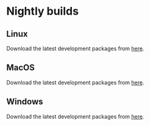 # Nightly builds

## Linux

Download the latest development packages from [here](https://nightly.link/flameshot-org/flameshot/workflows/Linux-pack/master/Linux-distribution-artifact.zip).

## MacOS

Download the latest development packages from [here](https://nightly.link/flameshot-org/flameshot/workflows/MacOS-pack/master/MacOS-artifact.zip).

## Windows

Download the latest development packages from [here](https://nightly.link/flameshot-org/flameshot/workflows/Windows-pack/master/Windows-artifact.zip).

